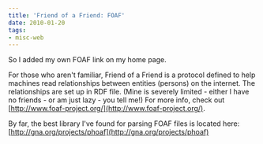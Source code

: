 ```yaml
---
title: 'Friend of a Friend: FOAF'
date: 2010-01-20
tags:
- misc-web
---
```

So I added my own FOAF link on my home page.  

<!--more-->

For those who aren't familiar, Friend of a Friend is a protocol defined to help machines read relationships between entities (persons) on the internet.  The relationships are set up in RDF file.  (Mine is severely limited - either I have no friends - or am just lazy - you tell me!)  For more info, check out [http://www.foaf-project.org/](http://www.foaf-project.org/).

By far, the best library I've found for parsing FOAF files is located here: [http://gna.org/projects/phoaf](http://gna.org/projects/phoaf)
